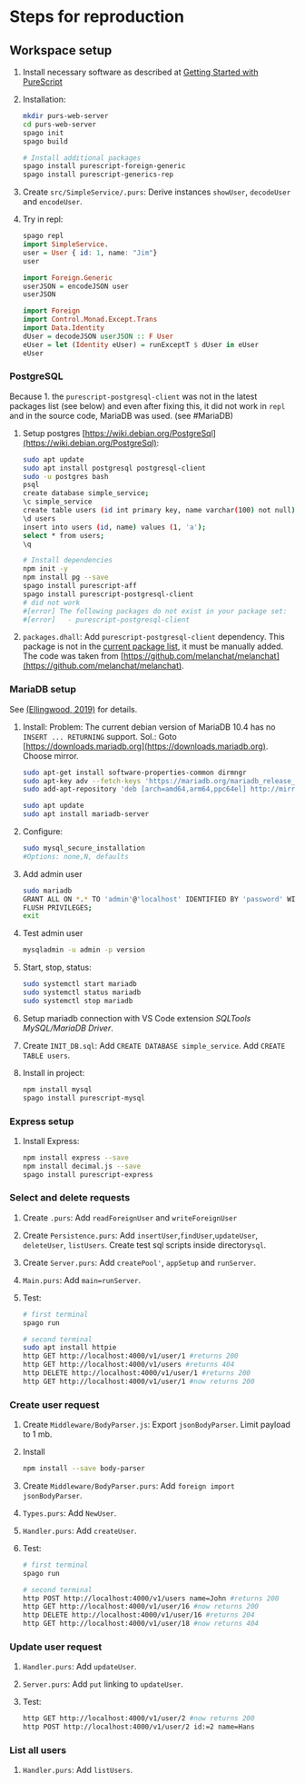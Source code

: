 # Steps for reproduction

## Workspace setup

1. Install necessary software as described at [Getting Started with PureScript](https://github.com/purescript/documentation/blob/master/guides/Getting-Started.md)

1. Installation:

    ```sh
    mkdir purs-web-server
    cd purs-web-server
    spago init
    spago build

    # Install additional packages
    spago install purescript-foreign-generic
    spago install purescript-generics-rep
    ```

1. Create `src/SimpleService/.purs`: Derive instances `showUser`, `decodeUser` and `encodeUser`.

1. Try in repl:

    ```purescript
    spago repl
    import SimpleService.
    user = User { id: 1, name: "Jim"}
    user

    import Foreign.Generic
    userJSON = encodeJSON user
    userJSON

    import Foreign
    import Control.Monad.Except.Trans
    import Data.Identity
    dUser = decodeJSON userJSON :: F User
    eUser = let (Identity eUser) = runExceptT $ dUser in eUser
    eUser
    ```

### PostgreSQL

Because 1. the `purescript-postgresql-client` was not in the latest packages list (see below) and even after fixing this, it did not work in `repl` and in the source code, MariaDB was used. (see #MariaDB)

1. Setup postgres [https://wiki.debian.org/PostgreSql](https://wiki.debian.org/PostgreSql):

    ```sh
    sudo apt update
    sudo apt install postgresql postgresql-client
    sudo -u postgres bash
    psql
    create database simple_service;
    \c simple_service
    create table users (id int primary key, name varchar(100) not null);
    \d users
    insert into users (id, name) values (1, 'a');
    select * from users;
    \q

    # Install dependencies
    npm init -y
    npm install pg --save
    spago install purescript-aff
    spago install purescript-postgresql-client
    # did not work
    #[error] The following packages do not exist in your package set:
    #[error]   - purescript-postgresql-client
    ```

1. `packages.dhall`: Add `purescript-postgresql-client` dependency. This package is not in the [current package list](https://github.com/purescript/package-sets/releases/download/psc-0.13.8-20201125/packages.dhall), it must be manually added. The code was taken from [https://github.com/melanchat/melanchat](https://github.com/melanchat/melanchat).

### MariaDB setup

See [(Ellingwood, 2019)](https://www.digitalocean.com/community/tutorials/how-to-install-mariadb-on-debian-10) for details.

1. Install: Problem: The current debian version of MariaDB 10.4 has no `INSERT ... RETURNING` support. Sol.: Goto [https://downloads.mariadb.org](https://downloads.mariadb.org). Choose mirror.

   ```sh
   sudo apt-get install software-properties-common dirmngr
   sudo apt-key adv --fetch-keys 'https://mariadb.org/mariadb_release_signing_key.asc'
   sudo add-apt-repository 'deb [arch=amd64,arm64,ppc64el] http://mirror2.hs-esslingen.de/mariadb/repo/10.5/debian buster main'
   
   sudo apt update
   sudo apt install mariadb-server
   ```

1. Configure:

   ```sh
   sudo mysql_secure_installation
   #Options: none,N, defaults
   ```

1. Add admin user

   ```sh
   sudo mariadb
   GRANT ALL ON *.* TO 'admin'@'localhost' IDENTIFIED BY 'password' WITH GRANT OPTION;
   FLUSH PRIVILEGES;
   exit
   ```

1. Test admin user

   ```sh
   mysqladmin -u admin -p version
   ```

1. Start, stop, status:

   ```sh
   sudo systemctl start mariadb
   sudo systemctl status mariadb
   sudo systemctl stop mariadb

   ```

1. Setup mariadb connection with VS Code extension *SQLTools MySQL/MariaDB Driver*.
1. Create `INIT_DB.sql`: Add `CREATE DATABASE simple_service`. Add `CREATE TABLE users`.

1. Install in project:

    ```sh
    npm install mysql
    spago install purescript-mysql
    ```

### Express setup

1. Install Express:

    ```sh
    npm install express --save
    npm install decimal.js --save
    spago install purescript-express
    ```

### Select and delete requests

1. Create `.purs`: Add `readForeignUser` and `writeForeignUser`
1. Create `Persistence.purs`: Add `insertUser`,`findUser`,`updateUser`, `deleteUser`, `listUsers`. Create test sql scripts inside directory`sql`.
1. Create `Server.purs`: Add `createPool'`, `appSetup` and `runServer`.
1. `Main.purs`: Add `main=runServer`.
1. Test:

    ```sh
    # first terminal
    spago run

    # second terminal
    sudo apt install httpie
    http GET http://localhost:4000/v1/user/1 #returns 200
    http GET http://localhost:4000/v1/users #returns 404
    http DELETE http://localhost:4000/v1/user/1 #returns 200
    http GET http://localhost:4000/v1/user/1 #now returns 200
    ```

### Create user request

1. Create `Middleware/BodyParser.js`: Export `jsonBodyParser`. Limit payload to 1 mb.

1. Install

    ```sh
    npm install --save body-parser
    ```

1. Create `Middleware/BodyParser.purs`: Add `foreign import jsonBodyParser`.
1. `Types.purs`: Add `NewUser`.
1. `Handler.purs`: Add `createUser`.
1. Test:

    ```sh
    # first terminal
    spago run

    # second terminal
    http POST http://localhost:4000/v1/users name=John #returns 200
    http GET http://localhost:4000/v1/user/16 #now returns 200
    http DELETE http://localhost:4000/v1/user/16 #returns 204
    http GET http://localhost:4000/v1/user/18 #now returns 404
    ```

### Update user request

1. `Handler.purs`: Add `updateUser`.
1. `Server.purs`: Add `put` linking to `updateUser`.
1. Test:

    ```sh
    http GET http://localhost:4000/v1/user/2 #now returns 200
    http POST http://localhost:4000/v1/user/2 id:=2 name=Hans 
    ```

### List all users

1. `Handler.purs`: Add `listUsers`.
